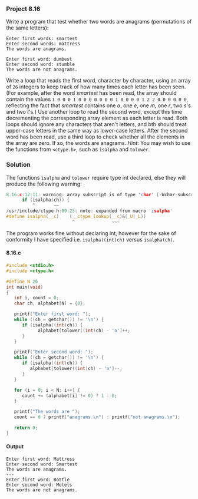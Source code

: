 ### Project 8.16
Write a program that test whether two words are anagrams (permutations of the same letters):
```
Enter first words: smartest
Enter second words: mattress
The words are anagrams.

Enter first word: dumbest
Enter second word: stumble
The words are not anagrams.
```
Write a loop that reads the first word, character by character, using an array of `26` integers to keep track of how many times each letter has been seen. (For example, after the word *smartest* has been read, the array should contain the values `1 0 0 0 1 0 0 0 0 0 0 0 1 0 0 0 0 1 2 2 0 0 0 0 0 0`, reflecting the fact that *smartest* contains one *a*, one *e*, one *m*, one *r*, two *s*'s and two *t*'s.) Use another loop to read the second word, except this time decrementing the corresponding array element as each letter is read. Both loops should ignore any characters that aren't letters, and bth should treat upper-case letters in the same way as lower-case letters. After the second word has been read, use a third loop to check whether all the elements in the array are zero. If so, the words are anagrams. *Hint*: You may wish to use the functions from `<ctype.h>`, such as `isalpha` and `tolower`.
### Solution
The functions `isalpha` and `tolower` require type int declared, else they will produce the following warning:
```c
8.16.c:12:11: warning: array subscript is of type 'char' [-Wchar-subscripts]
      if (isalpha(ch)) {
          ^       ~~
/usr/include/ctype.h:89:23: note: expanded from macro 'isalpha'
#define isalpha(__c)    (__ctype_lookup(__c)&(_U|_L))
                         ^              ~~~
```
The program works fine without declaring int, however for the sake of conformity I have specified i.e. `isalpha((int)ch)` versus `isalpha(ch)`.
#### 8.16.c
```c
#include <stdio.h>
#include <ctype.h>

#define N 26
int main(void)
{
   int i, count = 0;
   char ch, alphabet[N] = {0};

   printf("Enter first word: ");
   while ((ch = getchar()) != '\n') {
      if (isalpha((int)ch)) {
            alphabet[tolower((int)ch) - 'a']++;
      }
   }

   printf("Enter second word: ");
   while ((ch = getchar()) != '\n') {
      if (isalpha((int)ch)) {
         alphabet[tolower((int)ch) - 'a']--;
      }
   }

   for (i = 0; i < N; i++) {
      count += (alphabet[i] != 0) ? 1 : 0;
   }

   printf("The words are ");
   count == 0 ? printf("anagrams.\n") : printf("not anagrams.\n");

   return 0;
}
```
#### Output
```
Enter first word: Mattress
Enter second word: Smartest
The words are anagrams.
---
Enter first word: Bottle
Enter second word: Motels
The words are not anagrams.
```
